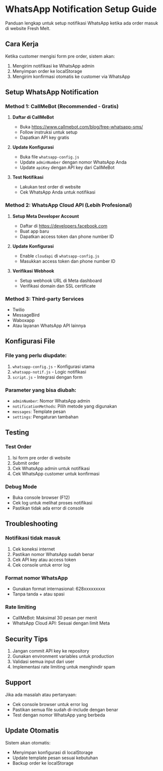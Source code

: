# WhatsApp Notification Setup Guide

Panduan lengkap untuk setup notifikasi WhatsApp ketika ada order masuk di website Fresh Melt.

## Cara Kerja
Ketika customer mengisi form pre order, sistem akan:
1. Mengirim notifikasi ke WhatsApp admin
2. Menyimpan order ke localStorage
3. Mengirim konfirmasi otomatis ke customer via WhatsApp

## Setup WhatsApp Notification

### Method 1: CallMeBot (Recommended - Gratis)
1. **Daftar di CallMeBot**
   - Buka https://www.callmebot.com/blog/free-whatsapp-sms/
   - Follow instruksi untuk setup
   - Dapatkan API key gratis

2. **Update Konfigurasi**
   - Buka file `whatsapp-config.js`
   - Update `adminNumber` dengan nomor WhatsApp Anda
   - Update `apiKey` dengan API key dari CallMeBot

3. **Test Notifikasi**
   - Lakukan test order di website
   - Cek WhatsApp Anda untuk notifikasi

### Method 2: WhatsApp Cloud API (Lebih Profesional)
1. **Setup Meta Developer Account**
   - Daftar di https://developers.facebook.com
   - Buat app baru
   - Dapatkan access token dan phone number ID

2. **Update Konfigurasi**
   - Enable `cloudapi` di `whatsapp-config.js`
   - Masukkan access token dan phone number ID

3. **Verifikasi Webhook**
   - Setup webhook URL di Meta dashboard
   - Verifikasi domain dan SSL certificate

### Method 3: Third-party Services
- Twilio
- MessageBird
- Waboxapp
- Atau layanan WhatsApp API lainnya

## Konfigurasi File

### File yang perlu diupdate:
1. `whatsapp-config.js` - Konfigurasi utama
2. `whatsapp-notif.js` - Logic notifikasi
3. `script.js` - Integrasi dengan form

### Parameter yang bisa diubah:
- `adminNumber`: Nomor WhatsApp admin
- `notificationMethods`: Pilih metode yang digunakan
- `messages`: Template pesan
- `settings`: Pengaturan tambahan

## Testing

### Test Order
1. Isi form pre order di website
2. Submit order
3. Cek WhatsApp admin untuk notifikasi
4. Cek WhatsApp customer untuk konfirmasi

### Debug Mode
- Buka console browser (F12)
- Cek log untuk melihat proses notifikasi
- Pastikan tidak ada error di console

## Troubleshooting

### Notifikasi tidak masuk
1. Cek koneksi internet
2. Pastikan nomor WhatsApp sudah benar
3. Cek API key atau access token
4. Cek console untuk error log

### Format nomor WhatsApp
- Gunakan format internasional: 628xxxxxxxxx
- Tanpa tanda + atau spasi

### Rate limiting
- CallMeBot: Maksimal 30 pesan per menit
- WhatsApp Cloud API: Sesuai dengan limit Meta

## Security Tips
1. Jangan commit API key ke repository
2. Gunakan environment variables untuk production
3. Validasi semua input dari user
4. Implementasi rate limiting untuk menghindir spam

## Support
Jika ada masalah atau pertanyaan:
- Cek console browser untuk error log
- Pastikan semua file sudah di-include dengan benar
- Test dengan nomor WhatsApp yang berbeda

## Update Otomatis
Sistem akan otomatis:
- Menyimpan konfigurasi di localStorage
- Update template pesan sesuai kebutuhan
- Backup order ke localStorage
